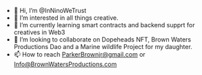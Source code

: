 - 👋 Hi, I’m @InNinoWeTrust
- 👀 I’m interested in all things creative.
- 🌱 I’m currently learning smart contracts and backend supprt for creatives in Web3
- 💞️ I’m looking to collaborate on Dopeheads NFT, Brown Waters Productions Dao and a Marine wildlife Project for my daughter. 
- 📫 How to reach ParkerBrownjr@gmail.com or Info@BrownWatersProductions.com

<!---
InNinoWeTrust/InNinoWeTrust is a ✨ special ✨ repository because its `README.md` (this file) appears on your GitHub profile.
You can click the Preview link to take a look at your changes.
--->

